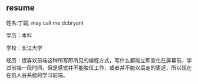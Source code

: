 ## resume
姓名:丁聪,  may call me dcbryant

学历：本科

学校：长江大学

经历：很喜欢前端这种所写即所见的编程方式，写什么都能立即变化在屏幕前，学过前端一段时间，但是感觉并不能胜任工作，或者并不能以后走的更远，所以现在在饥人谷系统的学习前端。　　